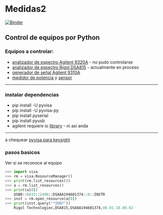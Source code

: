 # Medidas2

[![Binder](https://mybinder.org/badge_logo.svg)](https://mybinder.org/v2/gh/ingenieriaam/medidas2/master)





## Control de equipos por Python

### Equipos a controlar:
 * [analizador de espectro Agilent 9320A](https://www.keysight.com/en/pd-817002-pn-N9320A/rf-spectrum-analyzer-9-khz-3-ghz?cc=US&lc=eng) - no pudo controlarse
 * [analizador de espectro Rigol DSA815](https://beyondmeasure.rigoltech.com/acton/attachment/1579/f-06f0/1/-/-/-/-/dsa800programpdf.pdf) - actualmente en proceso 
 * [generador de señal Agilent 9310A](https://www.keysight.com/en/pdx-x202262-pn-N9310A/rf-signal-generator-9-khz-to-3-ghz?cc=AR&lc=eng)
 * [medidor de potencia](https://www.anritsu.com/en-US/test-measurement/products/ml2487b) y [sensor](https://www.bellnw.com/manufacturer/Anritsu/MA2472D.htm)
___

### instalar dependencias
- pip install -U pyvisa
- pip install -U pyvisa-py
- pip install pyserial
- pip install pyusb
- agilent requiere io [library](https://www.keysight.com/main/software.jspx?ckey=2175637&nid=-33330.977662&cc=eng&lc=eng) - ni asi anda

---

a chequear [pyvisa para keysight](http://na.support.keysight.com/fieldfox/help/Programming/webhelp/Examples/Python_Example.htm)

### pasos basicos

Ver si se reconoce al equipo

```py
>>> import visa
>>> rm = visa.ResourceManager()
>>> print(rm.list_resources())
>>> a = rm.list_resources()
>>> print(a[0])
	USB0::6833::2400::DSA8A194601374::0::INSTR
>>> inst = rm.open_resource(a[0])
>>> print(inst.query("*IDN?"))
	Rigol Technologies,DSA815,DSA8A194601374,00.01.18.00.02

```
